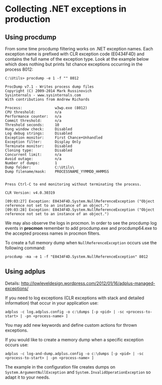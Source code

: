 
Collecting .NET exceptions in production
========================================

Using procdump
--------------

From some time procdump filtering works on .NET exception names. Each exception name is prefixed with CLR exception code (E0434F4D) and contains the full name of the exception type. Look at the example below which does nothing but prints 1st chance exceptions occurring in the process 8012:

    C:\Utils> procdump -e 1 -f "" 8012

    ProcDump v7.1 - Writes process dump files
    Copyright (C) 2009-2014 Mark Russinovich
    Sysinternals - www.sysinternals.com
    With contributions from Andrew Richards

    Process:               w3wp.exe (8012)
    CPU threshold:         n/a
    Performance counter:   n/a
    Commit threshold:      n/a
    Threshold seconds:     10
    Hung window check:     Disabled
    Log debug strings:     Disabled
    Exception monitor:     First Chance+Unhandled
    Exception filter:      Display Only
    Terminate monitor:     Disabled
    Cloning type:          Disabled
    Concurrent limit:      n/a
    Avoid outage:          n/a
    Number of dumps:       1
    Dump folder:           C:\Utils\
    Dump filename/mask:    PROCESSNAME_YYMMDD_HHMMSS


    Press Ctrl-C to end monitoring without terminating the process.

    CLR Version: v4.0.30319

    [09:03:27] Exception: E0434F4D.System.NullReferenceException ("Object reference not set to an instance of an object.")
    [09:03:28] Exception: E0434F4D.System.NullReferenceException ("Object reference not set to an instance of an object.")

We may also observe the logs in procmon. In order to see the procdump log events in **procmon** remember to add procdump.exe and procdump64.exe to the accepted process names in procmon filters.


To create a full memory dump when `NullReferenceException` occurs use the following command:

```
procdump -ma -e 1 -f "E0434F4D.System.NullReferenceException" 8012
```

Using adplus
------------

Details: <http://lowleveldesign.wordpress.com/2012/01/16/adplus-managed-exceptions/>

If you need to log exceptions (CLR exceptions with stack and detailed information) that occur in your application use:

    adplus -c log.adplus.config -o c:\dumps [-p <pid> | -sc <process-to-start> | -pn <process-name> ]

You may add new keywords and define custom actions for thrown exceptions.

If you would like to create a memory dump when a specific exception occurs use:

    adplus -c log-and-dump.adplus.config -o c:\dumps [-p <pid> | -sc <process-to-start> | -pn <process-name> ]

The example in the configuration file creates dumps on `System.ArgumentNullException` and `System.InvalidOperationException` so adapt it to your needs.

